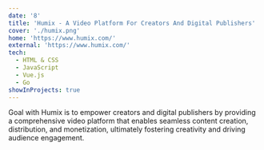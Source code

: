 ```yaml
---
date: '8'
title: 'Humix - A Video Platform For Creators And Digital Publishers'
cover: './humix.png'
home: 'https://www.humix.com/'
external: 'https://www.humix.com/'
tech:
  - HTML & CSS
  - JavaScript
  - Vue.js
  - Go
showInProjects: true
---
```


Goal with Humix is to empower creators and digital publishers by providing a comprehensive video platform that enables seamless content creation, distribution, and monetization, ultimately fostering creativity and driving audience engagement.
